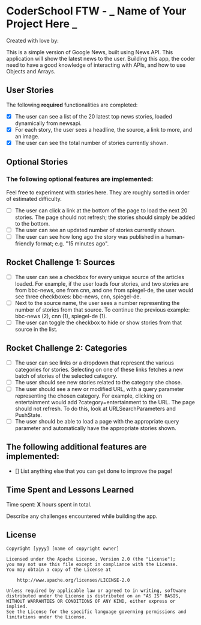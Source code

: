 # CoderSchool FTW - _ Name of Your Project Here _

Created with love by: <An-Khuong Huynh>

This is a simple version of Google News, built using News API. This application will show the latest news to the user. Building this app, the coder need to have a good knowledge of interacting with APIs, and how to use Objects and Arrays.

<!-- ## Video Walkthrough

Here's a walkthrough of implemented user stories.

<!-- To create a GIF, use [LiceCap](http://www.cockos.com/licecap/), [RecordIt](http://www.recordit.co), or [Loom](http://www.useloom.com), and link the image here in the markdown. -->

<!-- ````
<img src='http://i.imgur.com/link/to/your/gif/file.gif' title='Video Walkthrough' width='' alt='Video Walkthrough' />
``` -->

## User Stories

The following **required** functionalities are completed:

- [x] The user can see a list of the 20 latest top news stories, loaded dynamically from newsapi.
- [x] For each story, the user sees a headline, the source, a link to more, and an image.
- [x] The user can see the total number of stories currently shown.

## Optional Stories

### The following **optional** features are implemented:

Feel free to experiment with stories here. They are roughly sorted in order of estimated difficulty.

- [ ] The user can click a link at the bottom of the page to load the next 20 stories. The page should not refresh; the stories should simply be added to the bottom.
- [ ] The user can see an updated number of stories currently shown.
- [ ] The user can see how long ago the story was published in a human-friendly format; e.g. "15 minutes ago".
  <!-- To accomplish this, we recommend you use momentjs. Please load it into your page using cdnjs or jsdelivr (these are called CDNs). -->

## Rocket Challenge 1: Sources

- [ ] The user can see a checkbox for every unique source of the articles loaded. For example, if the user loads four stories, and two stories are from bbc-news, one from cnn, and one from spiegel-de, the user would see three checkboxes: bbc-news, cnn, spiegel-de.
- [ ] Next to the source name, the user sees a number representing the number of stories from that source. To continue the previous example: bbc-news (2), cnn (1), spiegel-de (1).
- [ ] The user can toggle the checkbox to hide or show stories from that source in the list.

## Rocket Challenge 2: Categories

- [ ] The user can see links or a dropdown that represent the various categories for stories. Selecting on one of these links fetches a new batch of stories of the selected category.
- [ ] The user should see new stories related to the category she chose.
- [ ] The user should see a new or modified URL, with a query parameter representing the chosen category. For example, clicking on entertainment would add ?category=entertainment to the URL. The page should not refresh. To do this, look at URLSearchParameters and PushState.
- [ ] The user should be able to load a page with the appropriate query parameter and automatically have the appropriate stories shown.

## The following **additional** features are implemented:

- [] List anything else that you can get done to improve the page!

## Time Spent and Lessons Learned

Time spent: **X** hours spent in total.

Describe any challenges encountered while building the app.

## License

    Copyright [yyyy] [name of copyright owner]

    Licensed under the Apache License, Version 2.0 (the "License");
    you may not use this file except in compliance with the License.
    You may obtain a copy of the License at

        http://www.apache.org/licenses/LICENSE-2.0

    Unless required by applicable law or agreed to in writing, software
    distributed under the License is distributed on an "AS IS" BASIS,
    WITHOUT WARRANTIES OR CONDITIONS OF ANY KIND, either express or implied.
    See the License for the specific language governing permissions and
    limitations under the License.

```

```
